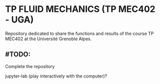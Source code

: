 # TP FLUID MECHANICS (TP MEC402 - UGA)

Repository dedicated to share the functions and results of the course
TP MEC402 at the Université Grenoble Alpes.

## \#TODO:
Complete the repository

jupyter-lab (play interactively with the computer)?

